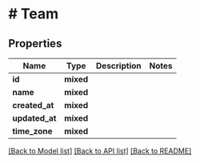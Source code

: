 # # Team

## Properties

Name | Type | Description | Notes
------------ | ------------- | ------------- | -------------
**id** | **mixed** |  |
**name** | **mixed** |  |
**created_at** | **mixed** |  |
**updated_at** | **mixed** |  |
**time_zone** | **mixed** |  |

[[Back to Model list]](../../README.md#models) [[Back to API list]](../../README.md#endpoints) [[Back to README]](../../README.md)
